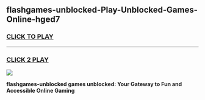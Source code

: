 
## flashgames-unblocked-Play-Unblocked-Games-Online-hged7
<h3>
<a href="https://premium76.site?title=flashgames-unblocked&ref=25A">CLICK TO PLAY</a></h3>
<hr>

<h3>
<a href="https://premium76.site?title=flashgames-unblocked&ref=25A">CLICK 2 PLAY</a>
  
</h3>

<a href="https://premium76.site?title=flashgames-unblocked&ref=25A"><img src="https://clearcache.store/games.png"></a>


**flashgames-unblocked games unblocked: Your Gateway to Fun and Accessible Online Gaming**

